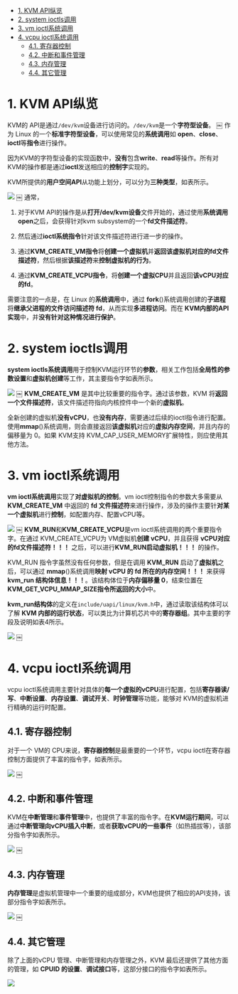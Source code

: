 
<!-- @import "[TOC]" {cmd="toc" depthFrom=1 depthTo=6 orderedList=false} -->

<!-- code_chunk_output -->

- [1. KVM API纵览](#1-kvm-api纵览)
- [2. system ioctls调用](#2-system-ioctls调用)
- [3. vm ioctl系统调用](#3-vm-ioctl系统调用)
- [4. vcpu ioctl系统调用](#4-vcpu-ioctl系统调用)
  - [4.1. 寄存器控制](#41-寄存器控制)
  - [4.2. 中断和事件管理](#42-中断和事件管理)
  - [4.3. 内存管理](#43-内存管理)
  - [4.4. 其它管理](#44-其它管理)

<!-- /code_chunk_output -->

# 1. KVM API纵览

KVM的 API是通过`/dev/kvm`设备进行访问的。`/dev/kvm`是一个**字符型设备**。
￼
作为 Linux 的一个**标准字符型设备**，可以使用常见的**系统调用**如 **open**、**close**、**ioctl**等**指令**进行操作。

因为KVM的字符型设备的实现函数中，**没有**包含**write**、**read**等操作。所有对KVM的操作都是通过**ioctl**发送相应的**控制字**实现的。

KVM所提供的**用户空间API**从功能上划分，可以分为**三种类型**，如表所示。

![](./images/2019-07-05-18-42-39.png)
￼
通常，

1. 对于KVM API的操作是从**打开/dev/kvm设备**文件开始的，通过使用**系统调用open**之后，会获得针对kvm subsystem的一个**fd文件描述符**。

2. 然后通过**ioctl系统指令**针对该文件描述符进行进一步的操作。

3. 通过**KVM\_CREATE\_VM指令**将**创建一个虚拟机**并**返回该虚拟机对应的fd文件描述符**，然后根据**该描述符**来**控制虚拟机的行为**。

4. 通过**KVM\_CREATE\_VCPU指令**，将**创建一个虚拟CPU**并且返回**该vCPU对应的fd**。

需要注意的一点是，在 Linux 的**系统调用**中，通过 **fork**()系统调用创建的**子进程**将**继承父进程的文件访问描述符 fd**，从而实现**多进程访问**。而在 **KVM内部的API实现**中，并**没有针对这种情况进行保护**。

# 2. system ioctls调用

**system ioctls系统调用**用于控制KVM运行环节的**参数**，相关工作包括**全局性的参数设置**和**虚拟机创建**等工作，其主要指令字如表所示。

![](./images/2019-07-05-18-44-42.png)
￼
**KVM\_CREATE\_VM** 是其中比较重要的指令字。通过该参数，KVM 将**返回一个文件描述符**，该文件描述符指向内核控件中一个新的**虚拟机**。

全新创建的虚拟机**没有vCPU**，也**没有内存**，需要通过后续的ioctl指令进行配置。使用**mmap**()系统调用，则会直接返回**该虚拟机**对应的**虚拟内存空间**，并且内存的偏移量为 0。如果 KVM支持 KVM\_CAP\_USER\_MEMORY扩展特性，则应使用其他方法。

# 3. vm ioctl系统调用

**vm ioctl系统调用**实现了**对虚拟机的控制**。vm ioctl控制指令的参数大多需要从 **KVM\_CREATE\_VM** 中返回的 **fd 文件描述符**来进行操作，涉及的操作主要针**对某一个虚拟机**进行**控制**，如配置内存、配置vCPU等。

![](./images/2019-07-05-18-45-49.png)
￼
**KVM\_RUN**和**KVM\_CREATE\_VCPU**是vm ioctl系统调用的两个重要指令字。在通过 KVM\_CREATE\_VCPU为 VM虚拟机**创建 vCPU**，并且获得 **vCPU对应的fd文件描述符！！！** 之后，可以进行**KVM\_RUN启动虚拟机！！！** 的操作。

KVM\_RUN 指令字虽然没有任何参数，但是在调用 **KVM\_RUN** 启动了**虚拟机**之后，可以通过 **mmap**()系统调用**映射 vCPU 的 fd 所在的内存空间！！！** 来获得**kvm\_run 结构体信息！！！**。该结构体位于**内存偏移量 0**，结束位置在 **KVM\_GET\_VCPU\_MMAP\_SIZE指令所返回的大小**中。

**kvm\_run结构体**的定义在`include/uapi/linux/kvm.h`中，通过读取该结构体可以了解 **KVM 内部的运行状态**，可以类比为计算机芯片中的**寄存器组**。其中主要的字段及说明如表4所示。

![](./images/2019-07-05-18-46-50.png)
￼
# 4. vcpu ioctl系统调用

vcpu ioctl系统调用主要针对具体的**每一个虚拟的vCPU**进行配置，包括**寄存器读/写**、**中断设置**、**内存设置**、**调试开关**、**时钟管理**等功能，能够对 KVM的虚拟机进行精确的运行时配置。

## 4.1. 寄存器控制

对于一个 VM的 CPU来说，**寄存器控制**是最重要的一个环节，vcpu ioctl在寄存器控制方面提供了丰富的指令字，如表所示。

![](./images/2019-07-05-20-47-33.png)
￼
## 4.2. 中断和事件管理

KVM在**中断管理**和**事件管理**中，也提供了丰富的指令字。在**KVM运行期间**，可以通过**中断管理向vCPU插入中断**，或者**获取vCPU的一些事件**（如热插拔等），该部分指令字如表所示。

![](./images/2019-07-05-20-47-48.png)
￼
## 4.3. 内存管理

**内存管理**是虚拟机管理中一个重要的组成部分，KVM也提供了相应的API支持，该部分指令字如表所示。

![](./images/2019-07-05-20-48-17.png)
￼
## 4.4. 其它管理

除了上面的vCPU 管理、中断管理和内存管理之外，KVM 最后还提供了其他方面的管理，如 **CPUID 的设置**、**调试接口**等，这部分接口的指令字如表所示。

![](./images/2019-07-05-20-48-54.png)